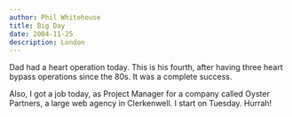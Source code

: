 ```yaml
---
author: Phil Whitehouse
title: Big Day
date: 2004-11-25
description: London
---
```


Dad had a heart operation today. This is his fourth, after having three heart bypass operations since the 80s. It was a complete success.

Also, I got a job today, as Project Manager for a company called Oyster Partners, a large web agency in Clerkenwell. I start on Tuesday. Hurrah!
